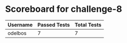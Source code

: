 # Scoreboard for challenge-8
| Username   | Passed Tests | Total Tests |
|------------|--------------|-------------|
| odelbos | 7 | 7 |
